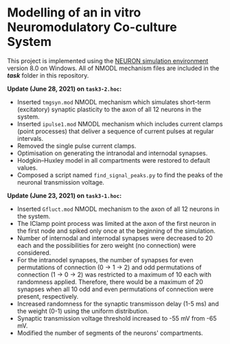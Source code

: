# Modelling of an in vitro Neuromodulatory Co-culture System

This project is implemented using the [NEURON simulation environment][1] version 8.0 on Windows. All of NMODL mechanism files are included in the **_task_** folder in this repository.

[1]: https://www.neuron.yale.edu/neuron/


**Update (June 28, 2021) on `task3-2.hoc`:**
* Inserted `tmgsyn.mod` NMODL mechanism which simulates short-term (excitatory) synaptic plasticity to the axon of all 12 neurons in the system. 
* Inserted `ipulse1.mod` NMODL mechanism which includes current clamps (point processes) that deliver a sequence of current pulses at regular intervals.
* Removed the single pulse current clamps.
* Optimisation on generating the intranodal and internodal synapses.
* Hodgkin–Huxley model in all compartments were restored to default values.
* Composed a script named `find_signal_peaks.py` to find the peaks of the neuronal transmission voltage.


**Update (June 23, 2021) on `task3-1.hoc`:**
* Inserted `Gfluct.mod` NMODL mechanism to the axon of all 12 neurons in the system. 
* The IClamp point process was limited at the axon of the first neuron in the first node and spiked only once at the beginning of the simulation.
* Number of internodal and internodal synapses were decreased to 20 each and the possibilities for zero weight (no connection) were considered.
* For the intranodel synapses, the number of synapses for even permutations of connection (0 -> 1 -> 2) and odd permutations of connection (1 -> 0 -> 2) was restricted to a maximum of 10 each with randomness applied. Therefore, there would be a maximum of 20 synapses when all 10 odd and even permutations of connection were present, respectively. 
* Increased randomness for the synaptic transmisson delay (1-5 ms) and the weight (0-1) using the uniform distribution. 
* Synaptic transmission voltage threshold increased to -55 mV from -65 mV.
* Modified the number of segments of the neurons' compartments.
